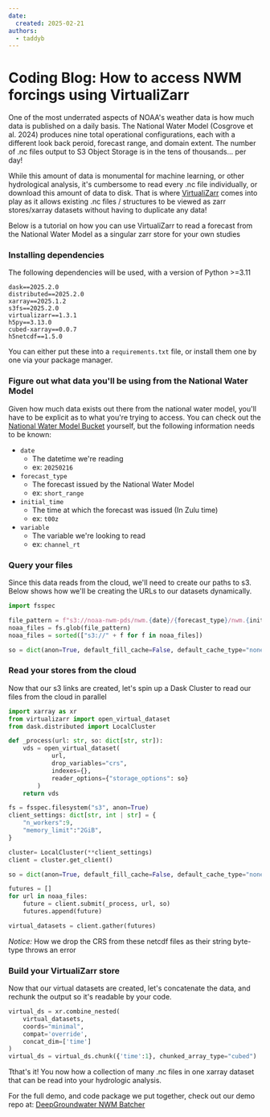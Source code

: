 ```yaml
---
date:
  created: 2025-02-21
authors:
  - taddyb
---
```


# Coding Blog: How to access NWM forcings using VirtualiZarr

One of the most underrated aspects of NOAA's weather data is how much data is published on a daily basis. The National Water Model (Cosgrove et al. 2024) produces nine total operational configurations, each with a different look back peroid, forecast range, and domain extent. The number of .nc files output to S3 Object Storage is in the tens of thousands... per day!

While this amount of data is monumental for machine learning, or other hydrological analysis, it's cumbersome to read every .nc file individually, or download this amount of data to disk. That is where [VirtualiZarr](https://github.com/zarr-developers/VirtualiZarr) comes into play as it allows existing .nc files / structures to be viewed as zarr stores/xarray datasets without having to duplicate any data!

Below is a tutorial on how you can use VirtualiZarr to read a forecast from the National Water Model as a singular zarr store for your own studies

<!-- more -->

### Installing dependencies
The following dependencies will be used, with a version of Python >=3.11
```
dask==2025.2.0
distributed==2025.2.0
xarray==2025.1.2
s3fs==2025.2.0
virtualizarr==1.3.1
h5py==3.13.0
cubed-xarray==0.0.7
h5netcdf==1.5.0
```

You can either put these into a `requirements.txt` file, or install them one by one via your package manager.

### Figure out what data you'll be using from the National Water Model
Given how much data exists out there from the national water model, you'll have to be explicit as to what you're trying to access. You can check out the
[National Water Model Bucket](https://noaa-nwm-pds.s3.amazonaws.com/index.html) yourself, but the following information needs to be known:

- `date`
    - The datetime we're reading
    - ex: `20250216`
- `forecast_type`
    - The forecast issued by the National Water Model
    - ex: `short_range`
- `initial_time`
    - The time at which the forecast was issued (In Zulu time)
    - ex: `t00z`
- `variable`
    - The variable we're looking to read
    - ex: `channel_rt`

### Query your files

Since this data reads from the cloud, we'll need to create our paths to s3. Below shows how we'll be creating the URLs to our datasets dynamically.

```python
import fsspec

file_pattern = f"s3://noaa-nwm-pds/nwm.{date}/{forecast_type}/nwm.{initial_time}.{forecast_type}.{variable}.*.nc"
noaa_files = fs.glob(file_pattern)
noaa_files = sorted(["s3://" + f for f in noaa_files])

so = dict(anon=True, default_fill_cache=False, default_cache_type="none")
```

### Read your stores from the cloud

Now that our s3 links are created, let's spin up a Dask Cluster to read our files from the cloud in parallel

```python
import xarray as xr
from virtualizarr import open_virtual_dataset
from dask.distributed import LocalCluster

def _process(url: str, so: dict[str, str]):
    vds = open_virtual_dataset(
            url, 
            drop_variables="crs",
            indexes={}, 
            reader_options={"storage_options": so}
        )
    return vds

fs = fsspec.filesystem("s3", anon=True)
client_settings: dict[str, int | str] = {
    "n_workers":9,
    "memory_limit":"2GiB",
}

cluster= LocalCluster(**client_settings)  
client = cluster.get_client()

so = dict(anon=True, default_fill_cache=False, default_cache_type="none")

futures = []
for url in noaa_files:  
    future = client.submit(_process, url, so)
    futures.append(future)

virtual_datasets = client.gather(futures)  
```

*Notice:* How we drop the CRS from these netcdf files as their string byte-type throws an error

### Build your VirtualiZarr store

Now that our virtual datasets are created, let's concatenate the data, and rechunk the output so it's readable by your code.

```python
virtual_ds = xr.combine_nested(
    virtual_datasets, 
    coords="minimal", 
    compat='override', 
    concat_dim=['time']
)
virtual_ds = virtual_ds.chunk({'time':1}, chunked_array_type="cubed")
```

Tthat's it! You now how a collection of many .nc files in one xarray dataset that can be read into your hydrologic analysis.

For the full demo, and code package we put together, check out our demo repo at: [DeepGroundwater NWM Batcher](https://github.com/DeepGroundwater/nwm_batcher/blob/master/examples/read_short_range.ipynb)

